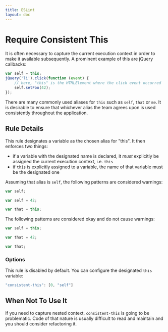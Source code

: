 ```yaml
---
title: ESLint
layout: doc
---
```

<!-- Note: No pull requests accepted for this file. See README.md in the root directory for details. -->
# Require Consistent This

It is often necessary to capture the current execution context in order to make it available subsequently. A prominent example of this are jQuery callbacks:

```js
var self = this;
jQuery('li').click(function (event) {
	// here, "this" is the HTMLElement where the click event occurred
	self.setFoo(42);
});
```

There are many commonly used aliases for `this` such as `self`, `that` or `me`. It is desirable to ensure that whichever alias the team agrees upon is used consistently throughout the application.

## Rule Details

This rule designates a variable as the chosen alias for "this". It then enforces two things:

 - if a variable with the designated name is declared, it *must* explicitly be assigned the current execution context, i.e. `this`
 - if `this` is explicitly assigned to a variable, the name of that variable must be the designated one

Assuming that alias is `self`, the following patterns are considered warnings:

```js
var self;

var self = 42;

var that = this;
```

The following patterns are considered okay and do not cause warnings:

```js
var self = this;

var that = 42;

var that;
```

### Options

This rule is disabled by default. You can configure the designated `this` variable:

```js
"consistent-this": [0, "self"]
```

## When Not To Use It

If you need to capture nested context, `consistent-this` is going to be problematic. Code of that nature is usually difficult to read and maintain and you should consider refactoring it.

